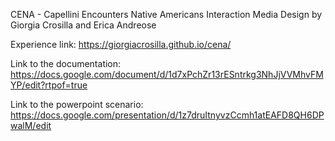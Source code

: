 CENA - Capellini Encounters Native Americans
Interaction Media Design by Giorgia Crosilla and Erica Andreose

Experience link: https://giorgiacrosilla.github.io/cena/

Link to the documentation: https://docs.google.com/document/d/1d7xPchZr13rESntrkg3NhJjVVMhvFMYP/edit?rtpof=true

Link to the powerpoint scenario: https://docs.google.com/presentation/d/1z7druItnyvzCcmh1atEAFD8QH6DPwalM/edit
